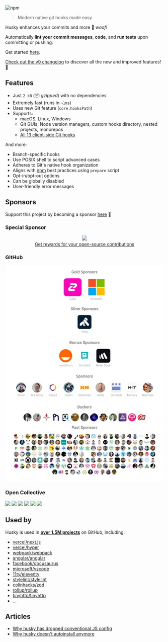 ![npm](https://img.shields.io/npm/dm/husky)

> Modern native git hooks made easy

Husky enhances your commits and more 🐶 _woof!_

Automatically **lint your commit messages**, **code**, and **run tests** upon committing or pushing.

Get started [here](/get-started.md).

[Check out the v9 changelog](https://github.com/typicode/husky/releases/tag/v9.0.1) to discover all the new and improved features! 🚀

## Features

- Just `2 kB` (📦 _gzipped_) with no dependencies
- Extremely fast (runs in `~1ms`)
- Uses new Git feature (`core.hooksPath`)
- Supports:
  - macOS, Linux, Windows
  - Git GUIs, Node version managers, custom hooks directory, nested projects, monorepos
  - [All 13 client-side Git hooks](https://git-scm.com/docs/githooks)

And more:
- Branch-specific hooks
- Use POSIX shell to script advanced cases
- Adheres to Git's native hook organization
- Aligns with [npm](https://docs.npmjs.com/cli/v10/using-npm/scripts#best-practices) best practices using `prepare` script
- Opt-in/opt-out options
- Can be globally disabled
- User-friendly error messages

## Sponsors

Support this project by becoming a sponsor [here](https://github.com/sponsors/typicode) 💖

### Special Sponsor

<p align="center">
  <a href="https://app.tea.xyz/sign-up?r=8L2HWfJB6hs">
    <img src="https://github.com/typicode/husky/assets/5502029/1b95c571-0157-48bc-a147-0d8d2fbc1d8a" /><br/>
    Get rewards for your open-source contributions
  </a>
</p>

### GitHub

<p align="center">
  <a href="./sponsorkit/sponsors.svg">
    <img src='./sponsorkit/sponsors.svg'/>
  </a>
</p>

### Open Collective

<a href="https://opencollective.com/husky/tiers/company/0/website"><img src="https://opencollective.com/husky/tiers/company/0/avatar.svg?avatarHeight=120"></a>
<a href="https://opencollective.com/husky/tiers/company/1/website"><img src="https://opencollective.com/husky/tiers/company/1/avatar.svg?avatarHeight=120"></a>
<a href="https://opencollective.com/husky/tiers/company/2/website"><img src="https://opencollective.com/husky/tiers/company/2/avatar.svg?avatarHeight=120"></a>
<a href="https://opencollective.com/husky/tiers/company/3/website"><img src="https://opencollective.com/husky/tiers/company/3/avatar.svg?avatarHeight=120"></a>
<a href="https://opencollective.com/husky/tiers/company/4/website"><img src="https://opencollective.com/husky/tiers/company/4/avatar.svg?avatarHeight=120"></a>
<a href="https://opencollective.com/husky/tiers/company/5/website"><img src="https://opencollective.com/husky/tiers/company/5/avatar.svg?avatarHeight=120"></a>

## Used by

Husky is used in [**over 1.5M projects**](https://github.com/typicode/husky/network/dependents?package_id=UGFja2FnZS0xODQzNTgwNg%3D%3D) on GitHub, including:

- [vercel/next.js](https://github.com/vercel/next.js)
- [vercel/hyper](https://github.com/vercel/hyper)
- [webpack/webpack](https://github.com/webpack/webpack)
- [angular/angular](https://github.com/angular/angular)
- [facebook/docusaurus](https://github.com/facebook/docusaurus)
- [microsoft/vscode](https://github.com/microsoft/vscode)
- [11ty/eleventy](https://github.com/11ty/eleventy)
- [stylelint/stylelint](https://github.com/stylelint/stylelint)
- [colinhacks/zod](https://github.com/colinhacks/zod)
- [rollup/rollup](https://github.com/rollup/rollup)
- [tinyhttp/tinyhttp](https://github.com/tinyhttp/tinyhttp)
- ...

## Articles

- [Why husky has dropped conventional JS config](https://blog.typicode.com/posts/husky-git-hooks-javascript-config/)
- [Why husky doesn't autoinstall anymore](https://blog.typicode.com/posts/husky-git-hooks-autoinstall/)
